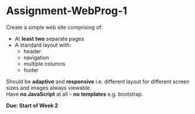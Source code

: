 # Assignment-WebProg-1
Create a simple web site comprising of:
- At **least two** separate pages
- A standard layout with:
  - header
  - navigation
  - multiple columns
  - footer

Should be **adaptive** and **responsive** i.e. different layout for different screen sizes and images always viewable.  
Have **no JavaScript** at all – **no templates** e.g. bootstrap.

**Due: Start of Week 2**
